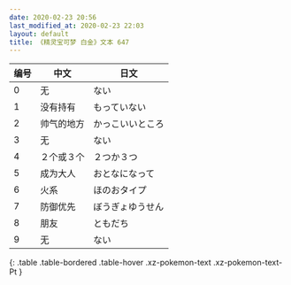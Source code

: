 ```yaml
---
date: 2020-02-23 20:56
last_modified_at: 2020-02-23 22:03
layout: default
title: 《精灵宝可梦 白金》文本 647
---
```

| 编号 | 中文 | 日文 |
| ---- | ---- | ---- |
| 0 | 无 | ない |
| 1 | 没有持有 | もっていない |
| 2 | 帅气的地方 | かっこいいところ |
| 3 | 无 | ない |
| 4 | ２个或３个 | ２つか３つ |
| 5 | 成为大人 | おとなになって |
| 6 | 火系 | ほのおタイプ |
| 7 | 防御优先 | ぼうぎょゆうせん |
| 8 | 朋友 | ともだち |
| 9 | 无 | ない |
{: .table .table-bordered .table-hover .xz-pokemon-text .xz-pokemon-text-Pt }